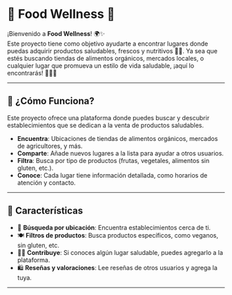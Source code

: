 

# 🥑 **Food Wellness** 🌱

¡Bienvenido a **Food Wellness**! 🌍✨  
Este proyecto tiene como objetivo ayudarte a encontrar lugares donde puedas adquirir productos saludables, frescos y nutritivos 🥦🍎. Ya sea que estés buscando tiendas de alimentos orgánicos, mercados locales, o cualquier lugar que promueva un estilo de vida saludable, ¡aquí lo encontrarás! 💪🏼🌿

---

## 🚀 **¿Cómo Funciona?**  
Este proyecto ofrece una plataforma donde puedes buscar y descubrir establecimientos que se dedican a la venta de productos saludables.  
- **Encuentra**: Ubicaciones de tiendas de alimentos orgánicos, mercados de agricultores, y más.
- **Comparte**: Añade nuevos lugares a la lista para ayudar a otros usuarios.
- **Filtra**: Busca por tipo de productos (frutas, vegetales, alimentos sin gluten, etc.).
- **Conoce**: Cada lugar tiene información detallada, como horarios de atención y contacto.

---

## 🔧 **Características**  
- 📍 **Búsqueda por ubicación**: Encuentra establecimientos cerca de ti.  
- 🍽️ **Filtros de productos**: Busca productos específicos, como veganos, sin gluten, etc.  
- ✍🏼 **Contribuye**: Si conoces algún lugar saludable, puedes agregarlo a la plataforma.  
- 🛍️ **Reseñas y valoraciones**: Lee reseñas de otros usuarios y agrega la tuya.

---

 
